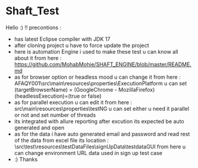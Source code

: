 # Shaft_Test
Hello :) !! precontions : 
- has latest Eclipse compiler with JDK 17 
- after cloning project u have to force update the project 
- here is automation Engine i used to make these test u can know all about it from here : https://github.com/MohabMohie/SHAFT_ENGINE/blob/master/README.md 
- as for browser option or headless mood u can change it from here : AFAQY001\src\main\resources\properties\ExecutionPlatform u can set (targetBrowserName) = (GoogleChrome - MozillaFirefox) (headlessExecution)=(true or false) 
- as for parallel execution u can edit it from here : src\main\resources\properties\testNG u can set either u need it parallel or not and set number of threads
- its integrated with allure reporting after excution its expected be auto generated and open 
- as for the data i have auto generated email and password and read rest of the data from excel file its location : \src\test\resources\testDataFiles\signUpData\testdataGUI from here u can change environment URL data used in sign up test case 
 - :) Thanks


